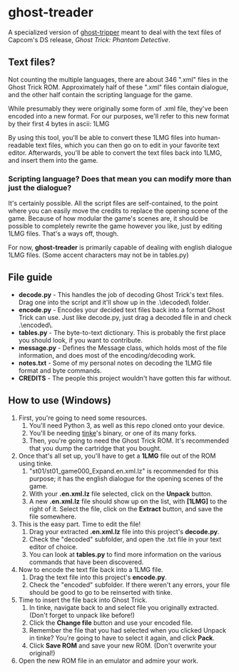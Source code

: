 # ghost-treader
A specialized version of [ghost-tripper](https://github.com/CatTrinket/ghost-tripper) meant to deal with the text files of Capcom's DS release, *Ghost Trick: Phantom Detective*. 

## Text files?
Not counting the multiple languages, there are about 346 ".xml" files in the Ghost Trick ROM.
Approximately half of these ".xml" files contain dialogue, and the other half contain the scripting language for the game.

While presumably they were originally some form of .xml file, they've been encoded into a new format.
For our purposes, we'll refer to this new format by their first 4 bytes in ascii: 1LMG

By using this tool, you'll be able to convert these 1LMG files into human-readable text files, which you can then go on to edit in your favorite text editor.
Afterwards, you'll be able to convert the text files back into 1LMG, and insert them into the game.

### Scripting language? Does that mean you can modify more than just the dialogue?
It's certainly possible. All the script files are self-contained, to the point where you can easily move the credits to replace the opening scene of the game.
Because of how modular the game's scenes are, it should be possible to completely rewrite the game however you like, just by editing 1LMG files. That's a ways off, though.

For now, **ghost-treader** is primarily capable of dealing with english dialogue 1LMG files. (Some accent characters may not be in tables.py)

## File guide
* **decode.py** - This handles the job of decoding Ghost Trick's text files. Drag one into the script and it'll show up in the .\decoded\ folder.
* **encode.py** - Encodes your decided text files back into a format Ghost Trick can use. Just like decode.py, just drag a decoded file in and check .\encoded\\.
* **tables.py** - The byte-to-text dictionary. This is probably the first place you should look, if you want to contribute.
* **message.py** - Defines the Message class, which holds most of the file information, and does most of the encoding/decoding work.
* **notes.txt** - Some of my personal notes on decoding the 1LMG file format and byte commands.
* **CREDITS** - The people this project wouldn't have gotten this far without.

## How to use (Windows)
1. First, you're going to need some resources.
   1. You'll need Python 3, as well as this repo cloned onto your device.
   1. You'll be needing [tinke](https://github.com/pleonex/tinke)'s binary, or one of its many forks.
   1. Then, you're going to need the Ghost Trick ROM. It's recommended that you dump the cartridge that you bought.
1. Once that's all set up, you'll have to get a **1LMG** file out of the ROM using tinke.
   1. "st01/st01_game000_Expand.en.xml.lz" is recommended for this purpose; it has the english dialogue for the opening scenes of the game.
   1. With your **.en.xml.lz** file selected, click on the **Unpack** button.
   1. A new **.en.xml.lz** file should show up on the list, with **[1LMG]** to the right of it. Select the file, click on the **Extract** button, and save the file somewhere.
1. This is the easy part. Time to edit the file!
   1. Drag your extracted **.en.xml.lz** file into this project's **decode.py**.
   1. Check the "decoded" subfolder, and open the .txt file in your text editor of choice.
   1. You can look at **tables.py** to find more information on the various commands that have been discovered.
1. Now to encode the text file back into a 1LMG file.
   1. Drag the text file into this project's **encode.py**.
   1. Check the "encoded" subfolder. If there weren't any errors, your file should be good to go to be reinserted with tinke.
1. Time to insert the file back into Ghost Trick.
   1. In tinke, navigate back to and select file you originally extracted. (Don't forget to unpack like before!)
   1. Click the **Change file** button and use your encoded file.
   1. Remember the file that you had selected when you clicked Unpack in tinke? You're going to have to select it again, and click **Pack**.
   1. Click **Save ROM** and save your new ROM. (Don't overwrite your original!)
1. Open the new ROM file in an emulator and admire your work.
